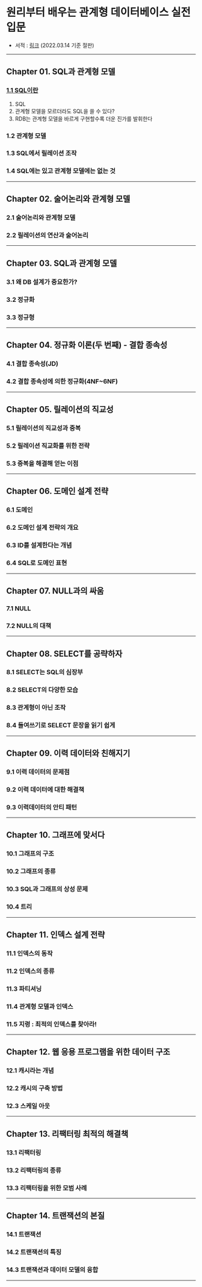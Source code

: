 
# 원리부터 배우는 관계형 데이터베이스 실전 입문
- 서적 : [링크](https://www.aladin.co.kr/shop/wproduct.aspx?ItemId=87023892) (2022.03.14 기준 절판)

---

## Chapter 01. SQL과 관계형 모델 
### <a href="Chapter 01. SQL과 관계형 모델/1.1 SQL이란.md" target="_blank">1.1 SQL이란</a>
1) SQL
2) 관계형 모델을 모르더라도 SQL을 쓸 수 있다?
3) RDB는 관계형 모델을 바르게 구현할수록 더운 진가를 발휘한다
### 1.2 관계형 모델
### 1.3 SQL에서 릴레이션 조작
### 1.4 SQL에는 있고 관계형 모델에는 없는 것

---

## Chapter 02. 술어논리와 관계형 모델
### 2.1 술어논리와 관계형 모델
### 2.2 릴레이션의 연산과 술어논리

---

## Chapter 03. SQL과 관계형 모델
### 3.1 왜 DB 설계가 중요한가?
### 3.2 정규화
### 3.3 정규형

---

## Chapter 04. 정규화 이론(두 번째) - 결합 종속성
### 4.1 결합 종속성(JD)
### 4.2 결합 종속성에 의한 정규화(4NF~6NF)

---

## Chapter 05. 릴레이션의 직교성
### 5.1 릴레이션의 직교성과 중복
### 5.2 릴레이션 직교화를 위한 전략
### 5.3 중복을 해결해 얻는 이점

---

## Chapter 06. 도메인 설계 전략
### 6.1 도메인
### 6.2 도메인 설계 전략의 개요
### 6.3 ID를 설계한다는 개념
### 6.4 SQL로 도메인 표현

---

## Chapter 07. NULL과의 싸움
### 7.1 NULL
### 7.2 NULL의 대책

---

## Chapter 08. SELECT를 공략하자
### 8.1 SELECT는 SQL의 심장부
### 8.2 SELECT의 다양한 모습
### 8.3 관계형이 아닌 조작
### 8.4 들여쓰기로 SELECT 문장을 읽기 쉽게

---

## Chapter 09. 이력 데이터와 친해지기
### 9.1 이력 데이터의 문제점
### 9.2 이력 데이터에 대한 해결책
### 9.3 이력데이터의 안티 패턴

---

## Chapter 10. 그래프에 맞서다
### 10.1 그래프의 구조
### 10.2 그래프의 종류
### 10.3 SQL과 그래프의 상성 문제
### 10.4 트리

---

## Chapter 11. 인덱스 설계 전략
### 11.1 인덱스의 동작
### 11.2 인덱스의 종류
### 11.3 파티셔닝
### 11.4 관계형 모델과 인덱스
### 11.5 지령 : 최적의 인덱스를 찾아라!

---

## Chapter 12. 웹 응용 프로그램을 위한 데이터 구조
### 12.1 캐시라는 개념
### 12.2 캐시의 구축 방법
### 12.3 스케일 아웃

---

## Chapter 13. 리팩터링 최적의 해결책
### 13.1 리팩터링
### 13.2 리팩터링의 종류
### 13.3 리팩터링을 위한 모범 사례

---

## Chapter 14. 트랜잭션의 본질
### 14.1 트랜잭션
### 14.2 트랜잭션의 특징
### 14.3 트랜잭션과 데이터 모델의 융합

---
